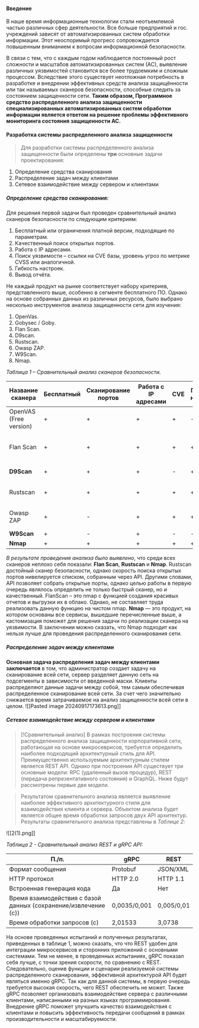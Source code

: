 
#### Введение
В наше время информационные технологии стали неотъемлемой частью различных сфер деятельности. Все больше предприятий и гос. учреждений зависят от автоматизированных систем обработки информации. Этот неоспоримый прогресс сопровождается повышенным вниманием к вопросам информационной безопасности.

В связи с тем, что с каждым годом наблюдается постоянный рост сложности и масштабов автоматизированных систем (АС), выявление различных уязвимостей становится все более трудоемким и сложным процессом. Вследствие этого существует неотложная потребность в разработке и внедрении эффективных средств анализа защищённости или так называемых сканеров безопасности, способные следить за состоянием защищенности сети. **Таким образом, Программное средство распределенного анализа защищенности специализированных автоматизированных систем обработки информации является ответом на решение проблемы эффективного мониторинга состояния защищенности АС.**

#### Разработка системы распределенного анализа защищенности
> Для разработки системы распределенного анализа защищенности были определены **три** основные задачи проектирования:

1. Определение средства сканирования
2. Распределение задач между клиентами
3. Сетевое взаимодействие между сервером и клиентами
##### Определение средства сканирования:
Для решения первой задачи был проведен сравнительный анализ сканеров безопасности по следующим критериям:
1. Бесплатный или ограничения платной версии, подходящие по параметрам.
2. Качественный поиск открытых портов.
3. Работа с IP адресами.
4. Поиск уязвимости – ссылки на CVE базы, уровень угроз по метрике CVSS или аналогичной.
5. Гибкость настроек.
6. Вывод отчёта.

Не каждый продукт на рынке соответствует набору критериев, представленного выше, особенно в сегменте бесплатного ПО. Однако на основе собранных данных из различных ресурсов, было выбрано несколько инструментов анализа защищенности сети для изучения:
1. OpenVas.
2. Gobysec / Goby.
3. Flan Scan.
4. D9scan.
5. Rustscan.
6. Owasp ZAP.
7. W9Scan.
8. Nmap.

*Таблица 1 – Сравнительный анализ сканеров безопасности.*

| Название сканера       | Бесплатный | Сканирование портов | Работа с IP адресами | CVE | Гибкость настроек | Вывод отчета           | Итог                                       |
| ---------------------- | ---------- | ------------------- | -------------------- | --- | ----------------- | ---------------------- | ------------------------------------------ |
| OpenVAS (Free version) | +          | +                   | +                    | +   | -                 | +                      | долгое сканирование и не найдены           |
| Flan Scan              | +          | +                   | +                    | +   | +                 | LaTex, md, html и json | nmap с дружественными отчетами             |
| **D9Scan**             | +          | +                   | +                    | -   | +                 | консоль                | nmap в оболочке python                     |
| Rustscan               | +          | +                   | +                    | +   | +                 | консоль                | nmap с высокой скоростью сканирования      |
| Owasp ZAP              | +          | -                   | +                    | +   | +                 | txt, html              | не поддерживает сканирование по IP адресам |
| **W9Scan**             | +          | -                   | +                    | -   | -                 | -                      |                                            |
| **Nmap**               | +          | +                   | +                    | +   | +                 | +                      | чистый nmap                                |
*В результате проведения анализа было выявлено*, что среди всех сканеров неплохо себя показали: **Flan Scan**, **Rustscan** и **Nmap**. Rustscan достойный сканер безопасности, однако скорость поиска открытых портов нивелируется списком, собранным через API. Другими словами, API позволяет собрать открытые порты, однако целью работы в первую очередь являлось определить не только быстрый сканер, но и качественный. FlanScan – это nmap с функцией создания красивых отчетов и выгрузки их в облако. Однако, не составляет труда реализовать данную функцию на чистом nmap. **Nmap** — это продукт, на котором основаны все сервисы, вышедшие перечисленные выше, а кастомизация поможет для решения задачи по реализации сканера на уязвимости. В заключении можно сказать, что Nmap подходит как нельзя лучше для проведения распределенного сканирования сети.
##### Распределение задач между клиентами

**Основная задача распределения задач между клиентами заключается** в том, что администратор создает задачу на сканирование всей сети, сервер разделяет данную сеть на подсегменты в зависимости от введенной маски. Клиенты распределяют данные задачи между собой, тем самым обеспечивая распределенное сканирование всей сети. За счет чего значительно снижается время затрачиваемое на анализ защищенности всей сети в целом.
![[Pasted image 20240917173613.png]]

##### Сетевое взаимодействие между сервером и клиентами

> [!Сравнительный анализ]
> В рамках построения системы распределенного анализа защищенности корпоративной сети, работающая на основе микросеврисов, требуется определить наиболее подходящий архитектурный стиль для API. Преимущественно используемым архитектурным стилем является REST API. Однако при построении API существует три основные модели: RPC (удаленный вызов процедур), REST (передача репрезентативного состояния) и GraphQL. Ниже будут рассмотрены первые две модели.

> Результатом сравнительного анализа является выявление наиболее эффективного архитектурного стиля для взаимодействия клиента и сервера. Объектом анализа будет является общее время обработки запросов двух API архитектур. Результаты сравнительного анализа представлены в *Таблице 2*:

![[2(1).png]]

*Таблица 2 - Сравнительный анализ REST и gRPC API:*

| П./п.                                                           | gRPC         | REST       |
| --------------------------------------------------------------- | ------------ | ---------- |
| Формат сообщения                                                | Protobuf     | JSON/XML   |
| HTTP протокол                                                   | HTTP 2.0     | HTTP 1.1   |
| Встроенная генерация кода                                       | Да           | Нет        |
| Время взаимодействия с базой данных (сохранение/извлечение (с)) | 0,0035/0,001 | 0,005/0,01 |
| Время обработки запросов (c)                                    | 2,01533      | 3,0738     |
На основе проведенных испытаний и полученных результатах, приведенных в таблице 1, можно сказать, что что REST удобен для интеграции микросервисов и сторонних приложений с основными системами. Тем не менее, в проведенных испытаниях, gRPC показал себя лучше, с точки зрения скорости, по сравнению с REST. Следовательно, оценив функции и сценарии реализуемой системы распределенного сканирования, эффективной архитектурой API будет являться именно gRPC. Так как для данной системы, в первую очередь требуется высокая скорость, чего REST обеспечить не может. Также gRPC позволяет организовать взаимодействие сервера с различными клиентами, написанными на разных языках программирования. Внедрение gRPC поможет улучшить качество взаимодействия с клиентами и повысить эффективность передачи сообщений в рамках производительности и масштабируемости.
